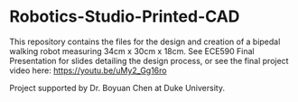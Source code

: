 # Robotics-Studio-Printed-CAD

This repository contains the files for the design and creation of a bipedal walking robot measuring 34cm x 30cm x 18cm. See ECE590 Final Presentation for slides detailing the design process, or see the final project video here: https://youtu.be/uMy2_Gg16ro

Project supported by Dr. Boyuan Chen at Duke University.
